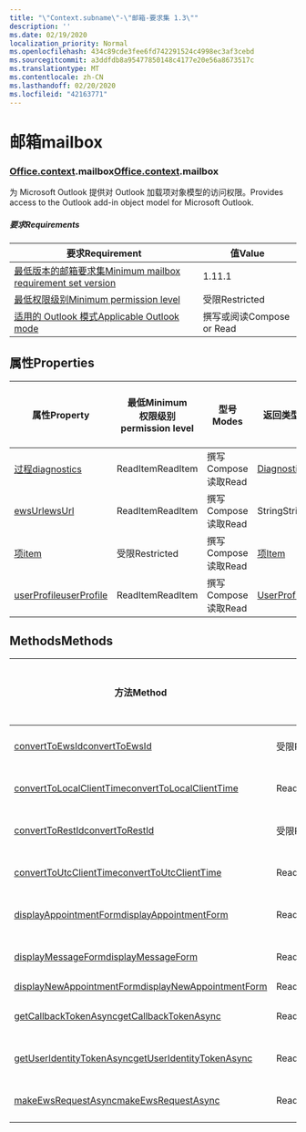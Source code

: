 ```yaml
---
title: "\"Context.subname\"-\"邮箱-要求集 1.3\""
description: ''
ms.date: 02/19/2020
localization_priority: Normal
ms.openlocfilehash: 434c89cde3fee6fd742291524c4998ec3af3cebd
ms.sourcegitcommit: a3ddfdb8a95477850148c4177e20e56a8673517c
ms.translationtype: MT
ms.contentlocale: zh-CN
ms.lasthandoff: 02/20/2020
ms.locfileid: "42163771"
---
```

# <a name="mailbox"></a><span data-ttu-id="b1955-102">邮箱</span><span class="sxs-lookup"><span data-stu-id="b1955-102">mailbox</span></span>

### <a name="officecontextmailbox"></a><span data-ttu-id="b1955-103">[Office](office.md)[.context](office.context.md).mailbox</span><span class="sxs-lookup"><span data-stu-id="b1955-103">[Office](office.md)[.context](office.context.md).mailbox</span></span>

<span data-ttu-id="b1955-104">为 Microsoft Outlook 提供对 Outlook 加载项对象模型的访问权限。</span><span class="sxs-lookup"><span data-stu-id="b1955-104">Provides access to the Outlook add-in object model for Microsoft Outlook.</span></span>

##### <a name="requirements"></a><span data-ttu-id="b1955-105">要求</span><span class="sxs-lookup"><span data-stu-id="b1955-105">Requirements</span></span>

|<span data-ttu-id="b1955-106">要求</span><span class="sxs-lookup"><span data-stu-id="b1955-106">Requirement</span></span>| <span data-ttu-id="b1955-107">值</span><span class="sxs-lookup"><span data-stu-id="b1955-107">Value</span></span>|
|---|---|
|[<span data-ttu-id="b1955-108">最低版本的邮箱要求集</span><span class="sxs-lookup"><span data-stu-id="b1955-108">Minimum mailbox requirement set version</span></span>](../../requirement-sets/outlook-api-requirement-sets.md)| <span data-ttu-id="b1955-109">1.1</span><span class="sxs-lookup"><span data-stu-id="b1955-109">1.1</span></span>|
|[<span data-ttu-id="b1955-110">最低权限级别</span><span class="sxs-lookup"><span data-stu-id="b1955-110">Minimum permission level</span></span>](../../../outlook/understanding-outlook-add-in-permissions.md)| <span data-ttu-id="b1955-111">受限</span><span class="sxs-lookup"><span data-stu-id="b1955-111">Restricted</span></span>|
|[<span data-ttu-id="b1955-112">适用的 Outlook 模式</span><span class="sxs-lookup"><span data-stu-id="b1955-112">Applicable Outlook mode</span></span>](../../../outlook/outlook-add-ins-overview.md#extension-points)| <span data-ttu-id="b1955-113">撰写或阅读</span><span class="sxs-lookup"><span data-stu-id="b1955-113">Compose or Read</span></span>|

## <a name="properties"></a><span data-ttu-id="b1955-114">属性</span><span class="sxs-lookup"><span data-stu-id="b1955-114">Properties</span></span>

| <span data-ttu-id="b1955-115">属性</span><span class="sxs-lookup"><span data-stu-id="b1955-115">Property</span></span> | <span data-ttu-id="b1955-116">最低</span><span class="sxs-lookup"><span data-stu-id="b1955-116">Minimum</span></span><br><span data-ttu-id="b1955-117">权限级别</span><span class="sxs-lookup"><span data-stu-id="b1955-117">permission level</span></span> | <span data-ttu-id="b1955-118">型号</span><span class="sxs-lookup"><span data-stu-id="b1955-118">Modes</span></span> | <span data-ttu-id="b1955-119">返回类型</span><span class="sxs-lookup"><span data-stu-id="b1955-119">Return type</span></span> | <span data-ttu-id="b1955-120">最低</span><span class="sxs-lookup"><span data-stu-id="b1955-120">Minimum</span></span><br><span data-ttu-id="b1955-121">要求集</span><span class="sxs-lookup"><span data-stu-id="b1955-121">requirement set</span></span> |
|---|---|---|---|:---:|
| [<span data-ttu-id="b1955-122">过程</span><span class="sxs-lookup"><span data-stu-id="b1955-122">diagnostics</span></span>](/javascript/api/outlook/office.mailbox?view=outlook-js-1.3#diagnostics) | <span data-ttu-id="b1955-123">ReadItem</span><span class="sxs-lookup"><span data-stu-id="b1955-123">ReadItem</span></span> | <span data-ttu-id="b1955-124">撰写</span><span class="sxs-lookup"><span data-stu-id="b1955-124">Compose</span></span><br><span data-ttu-id="b1955-125">读取</span><span class="sxs-lookup"><span data-stu-id="b1955-125">Read</span></span> | [<span data-ttu-id="b1955-126">Diagnostics</span><span class="sxs-lookup"><span data-stu-id="b1955-126">Diagnostics</span></span>](/javascript/api/outlook/office.diagnostics?view=outlook-js-1.3) | [<span data-ttu-id="b1955-127">1.1</span><span class="sxs-lookup"><span data-stu-id="b1955-127">1.1</span></span>](../requirement-set-1.1/outlook-requirement-set-1.1.md) |
| [<span data-ttu-id="b1955-128">ewsUrl</span><span class="sxs-lookup"><span data-stu-id="b1955-128">ewsUrl</span></span>](/javascript/api/outlook/office.mailbox?view=outlook-js-1.3#ewsurl) | <span data-ttu-id="b1955-129">ReadItem</span><span class="sxs-lookup"><span data-stu-id="b1955-129">ReadItem</span></span> | <span data-ttu-id="b1955-130">撰写</span><span class="sxs-lookup"><span data-stu-id="b1955-130">Compose</span></span><br><span data-ttu-id="b1955-131">读取</span><span class="sxs-lookup"><span data-stu-id="b1955-131">Read</span></span> | <span data-ttu-id="b1955-132">String</span><span class="sxs-lookup"><span data-stu-id="b1955-132">String</span></span> | [<span data-ttu-id="b1955-133">1.1</span><span class="sxs-lookup"><span data-stu-id="b1955-133">1.1</span></span>](../requirement-set-1.1/outlook-requirement-set-1.1.md) |
| [<span data-ttu-id="b1955-134">项</span><span class="sxs-lookup"><span data-stu-id="b1955-134">item</span></span>](office.context.mailbox.item.md) | <span data-ttu-id="b1955-135">受限</span><span class="sxs-lookup"><span data-stu-id="b1955-135">Restricted</span></span> | <span data-ttu-id="b1955-136">撰写</span><span class="sxs-lookup"><span data-stu-id="b1955-136">Compose</span></span><br><span data-ttu-id="b1955-137">读取</span><span class="sxs-lookup"><span data-stu-id="b1955-137">Read</span></span> | [<span data-ttu-id="b1955-138">项</span><span class="sxs-lookup"><span data-stu-id="b1955-138">Item</span></span>](/javascript/api/outlook/office.item?view=outlook-js-1.3) | [<span data-ttu-id="b1955-139">1.1</span><span class="sxs-lookup"><span data-stu-id="b1955-139">1.1</span></span>](../requirement-set-1.1/outlook-requirement-set-1.1.md) |
| [<span data-ttu-id="b1955-140">userProfile</span><span class="sxs-lookup"><span data-stu-id="b1955-140">userProfile</span></span>](/javascript/api/outlook/office.mailbox?view=outlook-js-1.3#userprofile) | <span data-ttu-id="b1955-141">ReadItem</span><span class="sxs-lookup"><span data-stu-id="b1955-141">ReadItem</span></span> | <span data-ttu-id="b1955-142">撰写</span><span class="sxs-lookup"><span data-stu-id="b1955-142">Compose</span></span><br><span data-ttu-id="b1955-143">读取</span><span class="sxs-lookup"><span data-stu-id="b1955-143">Read</span></span> | [<span data-ttu-id="b1955-144">UserProfile</span><span class="sxs-lookup"><span data-stu-id="b1955-144">UserProfile</span></span>](/javascript/api/outlook/office.userprofile?view=outlook-js-1.3) | [<span data-ttu-id="b1955-145">1.1</span><span class="sxs-lookup"><span data-stu-id="b1955-145">1.1</span></span>](../requirement-set-1.1/outlook-requirement-set-1.1.md) |

## <a name="methods"></a><span data-ttu-id="b1955-146">Methods</span><span class="sxs-lookup"><span data-stu-id="b1955-146">Methods</span></span>

| <span data-ttu-id="b1955-147">方法</span><span class="sxs-lookup"><span data-stu-id="b1955-147">Method</span></span> | <span data-ttu-id="b1955-148">最低</span><span class="sxs-lookup"><span data-stu-id="b1955-148">Minimum</span></span><br><span data-ttu-id="b1955-149">权限级别</span><span class="sxs-lookup"><span data-stu-id="b1955-149">permission level</span></span> | <span data-ttu-id="b1955-150">型号</span><span class="sxs-lookup"><span data-stu-id="b1955-150">Modes</span></span> | <span data-ttu-id="b1955-151">最低</span><span class="sxs-lookup"><span data-stu-id="b1955-151">Minimum</span></span><br><span data-ttu-id="b1955-152">要求集</span><span class="sxs-lookup"><span data-stu-id="b1955-152">requirement set</span></span> |
|---|---|---|:---:|
| [<span data-ttu-id="b1955-153">convertToEwsId</span><span class="sxs-lookup"><span data-stu-id="b1955-153">convertToEwsId</span></span>](/javascript/api/outlook/office.mailbox?view=outlook-js-1.3#converttoewsid-itemid--restversion-) | <span data-ttu-id="b1955-154">受限</span><span class="sxs-lookup"><span data-stu-id="b1955-154">Restricted</span></span> | <span data-ttu-id="b1955-155">撰写</span><span class="sxs-lookup"><span data-stu-id="b1955-155">Compose</span></span><br><span data-ttu-id="b1955-156">读取</span><span class="sxs-lookup"><span data-stu-id="b1955-156">Read</span></span> | [<span data-ttu-id="b1955-157">1.3</span><span class="sxs-lookup"><span data-stu-id="b1955-157">1.3</span></span>](../requirement-set-1.3/outlook-requirement-set-1.3.md) |
| [<span data-ttu-id="b1955-158">convertToLocalClientTime</span><span class="sxs-lookup"><span data-stu-id="b1955-158">convertToLocalClientTime</span></span>](/javascript/api/outlook/office.mailbox?view=outlook-js-1.3#converttolocalclienttime-timevalue-) | <span data-ttu-id="b1955-159">ReadItem</span><span class="sxs-lookup"><span data-stu-id="b1955-159">ReadItem</span></span> | <span data-ttu-id="b1955-160">撰写</span><span class="sxs-lookup"><span data-stu-id="b1955-160">Compose</span></span><br><span data-ttu-id="b1955-161">读取</span><span class="sxs-lookup"><span data-stu-id="b1955-161">Read</span></span> | [<span data-ttu-id="b1955-162">1.1</span><span class="sxs-lookup"><span data-stu-id="b1955-162">1.1</span></span>](../requirement-set-1.1/outlook-requirement-set-1.1.md) |
| [<span data-ttu-id="b1955-163">convertToRestId</span><span class="sxs-lookup"><span data-stu-id="b1955-163">convertToRestId</span></span>](/javascript/api/outlook/office.mailbox?view=outlook-js-1.3#converttorestid-itemid--restversion-) | <span data-ttu-id="b1955-164">受限</span><span class="sxs-lookup"><span data-stu-id="b1955-164">Restricted</span></span> | <span data-ttu-id="b1955-165">撰写</span><span class="sxs-lookup"><span data-stu-id="b1955-165">Compose</span></span><br><span data-ttu-id="b1955-166">读取</span><span class="sxs-lookup"><span data-stu-id="b1955-166">Read</span></span> | [<span data-ttu-id="b1955-167">1.3</span><span class="sxs-lookup"><span data-stu-id="b1955-167">1.3</span></span>](../requirement-set-1.3/outlook-requirement-set-1.3.md) |
| [<span data-ttu-id="b1955-168">convertToUtcClientTime</span><span class="sxs-lookup"><span data-stu-id="b1955-168">convertToUtcClientTime</span></span>](/javascript/api/outlook/office.mailbox?view=outlook-js-1.3#converttoutcclienttime-input-) | <span data-ttu-id="b1955-169">ReadItem</span><span class="sxs-lookup"><span data-stu-id="b1955-169">ReadItem</span></span> | <span data-ttu-id="b1955-170">撰写</span><span class="sxs-lookup"><span data-stu-id="b1955-170">Compose</span></span><br><span data-ttu-id="b1955-171">读取</span><span class="sxs-lookup"><span data-stu-id="b1955-171">Read</span></span> | [<span data-ttu-id="b1955-172">1.1</span><span class="sxs-lookup"><span data-stu-id="b1955-172">1.1</span></span>](../requirement-set-1.1/outlook-requirement-set-1.1.md) |
| [<span data-ttu-id="b1955-173">displayAppointmentForm</span><span class="sxs-lookup"><span data-stu-id="b1955-173">displayAppointmentForm</span></span>](/javascript/api/outlook/office.mailbox?view=outlook-js-1.3#displayappointmentform-itemid-) | <span data-ttu-id="b1955-174">ReadItem</span><span class="sxs-lookup"><span data-stu-id="b1955-174">ReadItem</span></span> | <span data-ttu-id="b1955-175">撰写</span><span class="sxs-lookup"><span data-stu-id="b1955-175">Compose</span></span><br><span data-ttu-id="b1955-176">读取</span><span class="sxs-lookup"><span data-stu-id="b1955-176">Read</span></span> | [<span data-ttu-id="b1955-177">1.1</span><span class="sxs-lookup"><span data-stu-id="b1955-177">1.1</span></span>](../requirement-set-1.1/outlook-requirement-set-1.1.md) |
| [<span data-ttu-id="b1955-178">displayMessageForm</span><span class="sxs-lookup"><span data-stu-id="b1955-178">displayMessageForm</span></span>](/javascript/api/outlook/office.mailbox?view=outlook-js-1.3#displaymessageform-itemid-) | <span data-ttu-id="b1955-179">ReadItem</span><span class="sxs-lookup"><span data-stu-id="b1955-179">ReadItem</span></span> | <span data-ttu-id="b1955-180">撰写</span><span class="sxs-lookup"><span data-stu-id="b1955-180">Compose</span></span><br><span data-ttu-id="b1955-181">读取</span><span class="sxs-lookup"><span data-stu-id="b1955-181">Read</span></span> | [<span data-ttu-id="b1955-182">1.1</span><span class="sxs-lookup"><span data-stu-id="b1955-182">1.1</span></span>](../requirement-set-1.1/outlook-requirement-set-1.1.md) |
| [<span data-ttu-id="b1955-183">displayNewAppointmentForm</span><span class="sxs-lookup"><span data-stu-id="b1955-183">displayNewAppointmentForm</span></span>](/javascript/api/outlook/office.mailbox?view=outlook-js-1.3#displaynewappointmentform-parameters-) | <span data-ttu-id="b1955-184">ReadItem</span><span class="sxs-lookup"><span data-stu-id="b1955-184">ReadItem</span></span> | <span data-ttu-id="b1955-185">读取</span><span class="sxs-lookup"><span data-stu-id="b1955-185">Read</span></span> | [<span data-ttu-id="b1955-186">1.1</span><span class="sxs-lookup"><span data-stu-id="b1955-186">1.1</span></span>](../requirement-set-1.1/outlook-requirement-set-1.1.md) |
| [<span data-ttu-id="b1955-187">getCallbackTokenAsync</span><span class="sxs-lookup"><span data-stu-id="b1955-187">getCallbackTokenAsync</span></span>](/javascript/api/outlook/office.mailbox?view=outlook-js-1.3#getcallbacktokenasync-callback--usercontext-) | <span data-ttu-id="b1955-188">ReadItem</span><span class="sxs-lookup"><span data-stu-id="b1955-188">ReadItem</span></span> | <span data-ttu-id="b1955-189">撰写</span><span class="sxs-lookup"><span data-stu-id="b1955-189">Compose</span></span><br><span data-ttu-id="b1955-190">读取</span><span class="sxs-lookup"><span data-stu-id="b1955-190">Read</span></span> | [<span data-ttu-id="b1955-191">1.3</span><span class="sxs-lookup"><span data-stu-id="b1955-191">1.3</span></span>](../requirement-set-1.3/outlook-requirement-set-1.3.md)<br>[<span data-ttu-id="b1955-192">1.1</span><span class="sxs-lookup"><span data-stu-id="b1955-192">1.1</span></span>](../requirement-set-1.1/outlook-requirement-set-1.1.md) |
| [<span data-ttu-id="b1955-193">getUserIdentityTokenAsync</span><span class="sxs-lookup"><span data-stu-id="b1955-193">getUserIdentityTokenAsync</span></span>](/javascript/api/outlook/office.mailbox?view=outlook-js-1.3#getuseridentitytokenasync-callback--usercontext-) | <span data-ttu-id="b1955-194">ReadItem</span><span class="sxs-lookup"><span data-stu-id="b1955-194">ReadItem</span></span> | <span data-ttu-id="b1955-195">撰写</span><span class="sxs-lookup"><span data-stu-id="b1955-195">Compose</span></span><br><span data-ttu-id="b1955-196">读取</span><span class="sxs-lookup"><span data-stu-id="b1955-196">Read</span></span> | [<span data-ttu-id="b1955-197">1.1</span><span class="sxs-lookup"><span data-stu-id="b1955-197">1.1</span></span>](../requirement-set-1.1/outlook-requirement-set-1.1.md) |
| [<span data-ttu-id="b1955-198">makeEwsRequestAsync</span><span class="sxs-lookup"><span data-stu-id="b1955-198">makeEwsRequestAsync</span></span>](/javascript/api/outlook/office.mailbox?view=outlook-js-1.3#makeewsrequestasync-data--callback--usercontext-) | <span data-ttu-id="b1955-199">ReadWriteMailbox</span><span class="sxs-lookup"><span data-stu-id="b1955-199">ReadWriteMailbox</span></span> | <span data-ttu-id="b1955-200">撰写</span><span class="sxs-lookup"><span data-stu-id="b1955-200">Compose</span></span><br><span data-ttu-id="b1955-201">读取</span><span class="sxs-lookup"><span data-stu-id="b1955-201">Read</span></span> | [<span data-ttu-id="b1955-202">1.1</span><span class="sxs-lookup"><span data-stu-id="b1955-202">1.1</span></span>](../requirement-set-1.1/outlook-requirement-set-1.1.md) |
